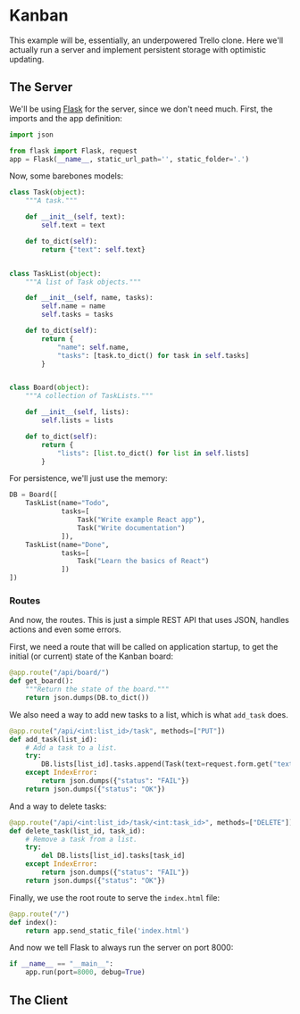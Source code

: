 # Kanban

This example will be, essentially, an underpowered Trello clone. Here we'll
actually run a server and implement persistent storage with optimistic updating.

## The Server

We'll be using [Flask][flask] for the server, since we don't need much. First,
the imports and the app definition:

```python
import json

from flask import Flask, request
app = Flask(__name__, static_url_path='', static_folder='.')
```

Now, some barebones models:

```python
class Task(object):
    """A task."""

    def __init__(self, text):
        self.text = text

    def to_dict(self):
        return {"text": self.text}


class TaskList(object):
    """A list of Task objects."""

    def __init__(self, name, tasks):
        self.name = name
        self.tasks = tasks

    def to_dict(self):
        return {
            "name": self.name,
            "tasks": [task.to_dict() for task in self.tasks]
        }


class Board(object):
    """A collection of TaskLists."""

    def __init__(self, lists):
        self.lists = lists

    def to_dict(self):
        return {
            "lists": [list.to_dict() for list in self.lists]
        }
```

For persistence, we'll just use the memory:

```python
DB = Board([
    TaskList(name="Todo",
             tasks=[
                 Task("Write example React app"),
                 Task("Write documentation")
             ]),
    TaskList(name="Done",
             tasks=[
                 Task("Learn the basics of React")
             ])
])
```

### Routes

And now, the routes. This is just a simple REST API that uses JSON, handles
actions and even some errors.

First, we need a route that will be called on application startup, to get the
initial (or current) state of the Kanban board:

```python
@app.route("/api/board/")
def get_board():
    """Return the state of the board."""
    return json.dumps(DB.to_dict())
```

We also need a way to add new tasks to a list, which is what `add_task` does.

```python
@app.route("/api/<int:list_id>/task", methods=["PUT"])
def add_task(list_id):
    # Add a task to a list.
    try:
        DB.lists[list_id].tasks.append(Task(text=request.form.get("text")))
    except IndexError:
        return json.dumps({"status": "FAIL"})
    return json.dumps({"status": "OK"})
```

And a way to delete tasks:

```python
@app.route("/api/<int:list_id>/task/<int:task_id>", methods=["DELETE"])
def delete_task(list_id, task_id):
    # Remove a task from a list.
    try:
        del DB.lists[list_id].tasks[task_id]
    except IndexError:
        return json.dumps({"status": "FAIL"})
    return json.dumps({"status": "OK"})
```

Finally, we use the root route to serve the `index.html` file:

```python
@app.route("/")
def index():
    return app.send_static_file('index.html')
```

And now we tell Flask to always run the server on port 8000:

```python
if __name__ == "__main__":
    app.run(port=8000, debug=True)
```

## The Client

[flask]: http://flask.pocoo.org/
